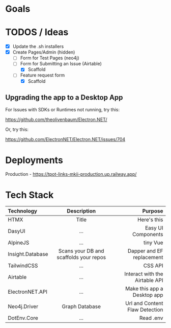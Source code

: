 # Goals

# TODOS / Ideas

- [x] Update the .sh installers
- [x] Create Pages/Admin (hidden)
  - [ ] Form for Test Pages (neo4j)
  - [ ] Form for Submitting an Issue (Airtable)
    - [x] Scaffold
  - [ ] Feature request form
    - [x] Scaffold

## Upgrading the app to a Desktop App
  

For Issues with SDKs or Runtimes not running, try this:

https://github.com/theolivenbaum/Electron.NET/

Or, try this:

https://github.com/ElectronNET/Electron.NET/issues/704


# Deployments

Production - https://tpot-links-mkii-production.up.railway.app/

# Tech Stack

| Technology      | Description | Purpose     |
| :---        |    :----:   |          ---: |
| HTMX      | Title       | Here's this   |
| DasyUI  | ...        | Easy UI Components      |
| AlpineJS  | ...        | tiny Vue      |
| Insight.Database   | Scans your DB and scaffolds your repos        | Dapper and EF replacement     |
| TailwindCSS   | ...        | CSS API      |
| Airtable   | ...        | Interact with the Airtable API     |
| ElectronNET.API   | ...        | Make this app a Desktop app      |
| Neo4j.Driver   | Graph Database        |  Url and Content Flaw Detection     |
| DotEnv.Core   | ...        | Read .env      |


